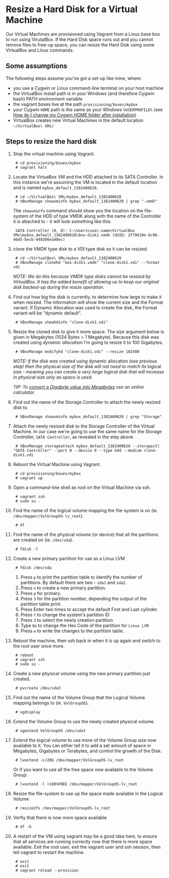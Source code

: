 Resize a Hard Disk for a Virtual Machine
========================================

Our Virtual Machines are provisioned using Vagrant from a Linux base box to run using VirutalBox. If the Hard Disk space runs out and you cannot remove files to free-up space, you can resize the Hard Disk using some VirtualBox and Linux commands.

Some assumptions
----------------

The following steps assume you've got a set-up like mine, where:

- you use a Cygwin or Linux command-line terminal on your host machine
- the VirtualBox install path is in your Windows (and therefore Cygwin bash) PATH environment variable
- the vagrant boxes live at the path `provisioning/boxes/mybox`
- your Cygwin `HOME` path is the same as your Windows `%USERPROFILE%` (see [How do I change my Cygwin HOME folder after installation](http://stackoverflow.com/questions/1494658/how-can-i-change-my-cygwin-home-folder-after-installation/11182877#11182877))
- VirtualBox creates new Virtual Machines in the default location `~/VirtualBox\ VMs/`

Steps to resize the hard disk
-----------------------------

1. Stop the virtual machine using Vagrant.

        # cd provisioning/boxes/mybox
        # vagrant halt

2. Locate the VirtuaBox VM and the HDD attached to its SATA Controller. In this instance we're assuming the VM is located in the default location and is named `mybox_default_1382400620`.

        # cd ~/VirtualBox\ VMs/mybox_default_1382400620
        # VBoxManage showvminfo mybox_default_1382400620 | grep ".vmdk"

    The `showvminfo` command should show you the location on the file-system of the HDD of type VMDK along with the name of the Controller it is attached to - it will look something like this:

        SATA Controller (0, 0): C:\Users\user.name\VirtualBox VMs\mybox_default_1382400620\box-disk1.vmdk (UUID: 2f79610e-6c06-46d5-becb-448386ea40ec)

3. clone the VMDK type disk to a VDI type disk so it can be resized.

        # cd ~/VirtualBox\ VMs/mybox_default_1382400620
        # VBoxManage clonehd "box-disk1.vmdk" "clone-disk1.vdi" --format vdi

    _NOTE: We do this because VMDK type disks cannot be resized by VirtualBox. It has the added benefit of allowing us to keep our original disk backed-up during the resize operation._

3. Find out how big the disk is currently, to determine how large to make it when resized. The information will show the current size and the Format variant. If Dynamic Allocation was used to create the disk, the Format variant will be "dynamic default".

        # VBoxManage showhdinfo "clone-disk1.vdi"

3. Resize the cloned disk to give it more space. The size argument below is given in Megabytes (1024 Bytes = 1 Megabyte). Because this disk was created using _dynamic allocation_ I'm going to resize it to 100 Gigabytes.

        # VBoxManage modifyhd "clone-disk1.vdi" --resize 102400

    _NOTE: If the disk was created using_ dynamic allocation _(see previous step) then the_ physical size _of the disk will not need to match its_ logical size _- meaning you can create a very large logical disk that will increase in physical size only as space is used._

    _TIP: To [convert a Gigabyte value into Megabytes](http://www.conversion-metric.org/filesize/gigabytes-to-megabytes) use an online calculator._

3. Find out the name of the Storage Controller to attach the newly resized disk to.

        # VBoxManage showvminfo mybox_default_1382400620 | grep "Storage"

3. Attach the newly resized disk to the Storage Controller of the Virtual Machine. In our case we're going to use the same name for the Storage Controller, `SATA Controller`, as revealed in the step above.

        # VBoxManage storageattach mybox_default_1382400620 --storagectl "SATA Controller" --port 0 --device 0 --type hdd --medium clone-disk1.vdi

3. Reboot the Virtual Machine using Vagrant.

        # cd provisioning/boxes/mybox
        # vagrant up

3. Open a command-line shell as root on the Virtual Machine via ssh.

        # vagrant ssh
        # sudo su -

3. Find the name of the logical volume mapping the file-system is on (ie. `/dev/mapper/VolGroupOS-lv_root`).

        # df

4. Find the name of the physical volume (or device) that all the partitions are created on (ie. `/dev/sda`).

        # fdisk -l

3. Create a new primary partition for use as a Linux LVM

        # fdisk /dev/sda

    1. Press `p` to print the partition table to identify the number of partitions. By default there are two - `sda1` and `sda2`.
    1. Press `n` to create a new primary partition.
    1. Press `p` for primary.
    1. Press `3` for the partition number, depending the output of the partition table print.
    1. Press Enter two times to accept the default First and Last cylinder.
    1. Press `t` to change the system's partition ID
    1. Press `3` to select the newly creation partition
    1. Type `8e` to change the Hex Code of the partition for `Linux LVM`
    1. Press `w` to write the changes to the partition table.


3. Reboot the machine, then ssh back in when it is up again and switch to the root user once more.

        # reboot
        # vagrant ssh
        # sudo su -

3. Create a new physical volume using the new primary partition just created.

        # pvcreate /dev/sda3

3. Find out the name of the Volume Group that the Logical Volume mapping belongs to (ie. `VolGroupOS`).

        # vgdisplay

3. Extend the Volume Group to use the newly created physical volume.

        # vgextend VolGroupOS /dev/sda3

3. Extend the logical volume to use more of the Volume Group size now available to it. You can either tell it to add a set amount of space in Megabytes, Gigabytes or Terabytes, and control the growth of the Disk:

        # lvextend -L+20G /dev/mapper/VolGroupOS-lv_root

    Or if you want to use all the free space now available to the Volume Group:

        # lvextend -l +100%FREE /dev/mapper/VolGroupOS-lv_root

3. Resize the file-system to use up the space made available in the Logical Volume

        # resize2fs /dev/mapper/VolGroupOS-lv_root

3. Verfiy that there is now more space available

        # df -h

3. A restart of the VM using vagrant may be a good idea here, to ensure that all services are running correctly now that there is more space available. Exit the root user, exit the vagrant user and ssh session, then tell vagrant to restart the machine.

        # exit
        # exit
        # vagrant reload --provision

